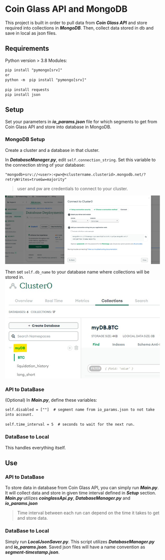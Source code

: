 # Coin Glass API and MongoDB
This project is built in order to pull data from ***Coin Glass API*** and store required into collections in ***MongoDB***. Then, collect data stored in db and save in local as json files.

## Requirements
Python version > 3.8
Modules:
```
pip install "pymongo[srv]"
or
python -m  pip install "pymongo[srv]"

pip install requests
pip install json
```



## Setup
Set your parameters in ***io_params.json*** file for which segments to get from Coin Glass API and store into database in MongoDB.

### MongoDB Setup
Create a cluster and a database in that cluster.

In **_DatabaseManager.py_**, edit `self.connection_string`. Set this variable to the connection string of your database:
```
"mongodb+srv://<user>:<pw>@<clustername.clusterid>.mongodb.net/?retryWrites=true&w=majority"
```
> user and pw are credentials to connect to your cluster.

![Connection](/assets/clusterConnection.jpg)


Then set `self.db_name` to your database name where collections will be stored in.
![DB Name](/assets/clusterDB.jpg)


### API to DataBase

(Optional) In **_Main.py_**, define these variables:
```
self.disabled = [""]  # segment name from io_params.json to not take into account.

self.time_interval = 5  # seconds to wait for the next run.
```

### DataBase to Local

This handles everything itself.




## Use
### API to DataBase
To store data in database from Coin Glass API, you can simply run ***Main.py***. It will collect data and store in given time interval defined in **_Setup_** section.
***Main.py*** utilizes ***coinglassApi.py***, ***DatabaseManager.py*** and ***io_params.json***

> Time interval between each run can depend on the time it takes to get and store data.

### DataBase to Local
Simply run ***LocalJsonSaver.py***. This script utilizes ***DatabaseManager.py*** and ***io_params.json***. Saved json files will have a name convention as **_segment-timestamp.json_**.
